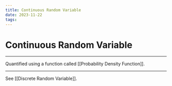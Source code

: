 ```yaml
---
title: Continuous Random Variable
date: 2023-11-22
tags:
---
```


# Continuous Random Variable

---

Quantified using a function called [[Probability Density Function]].

---

See [[Discrete Random Variable]].